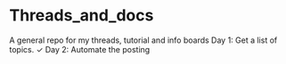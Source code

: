 # Threads_and_docs
A general repo for my threads, tutorial and info boards 
Day 1: Get a list of topics. ✓
Day 2: Automate the posting
